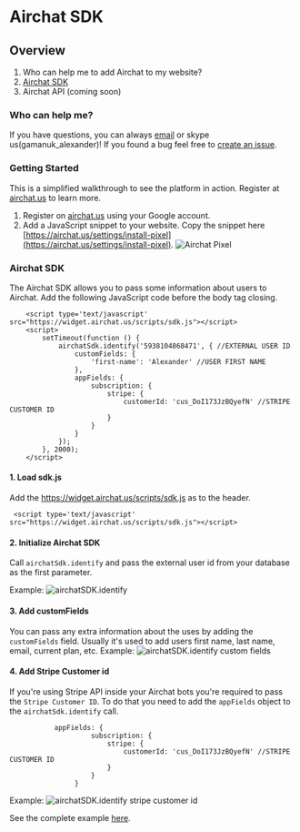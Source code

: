 # Airchat SDK

## Overview

1. Who can help me to add Airchat to my website?
1. [Airchat SDK](https://github.com/airchat-us/docs#sdk)
1. Airchat API (coming soon)

### Who can help me?
If you have questions, you can always [email](mailto:alex@airchat.us) or skype us(gamanuk_alexander)! If you found a bug feel free to [create an issue](https://github.com/airchat-us/docs/). 

### Getting Started
This is a simplified walkthrough to see the platform in action. Register at [airchat.us](https://airchat.us) to learn more.

1. Register on [airchat.us](https://airchat.us/) using your Google account.
2. Add a JavaScript snippet to your website. Copy the snippet here [https://airchat.us/settings/install-pixel](https://airchat.us/settings/install-pixel). ![Airchat Pixel](https://archt.blob.core.windows.net/static/img/docs/airchat-pixel.png)


### Airchat SDK
The Airchat SDK allows you to pass some information about users to Airchat. Add the following JavaScript code before the body tag closing.

```
    <script type='text/javascript' src="https://widget.airchat.us/scripts/sdk.js"></script>
    <script>
        setTimeout(function () { 
            airchatSdk.identify('5938104868471', { //EXTERNAL USER ID
                customFields: {
                    'first-name': 'Alexander' //USER FIRST NAME
                },
                appFields: {
                    subscription: {
                        stripe: {
                            customerId: 'cus_DoI173JzBQyefN' //STRIPE CUSTOMER ID 
                        }
                    }
                }
            }); 
        }, 2000);
    </script>
```

#### 1. Load sdk.js

Add the https://widget.airchat.us/scripts/sdk.js as to the header.
```
 <script type='text/javascript' src="https://widget.airchat.us/scripts/sdk.js"></script>
```

#### 2. Initialize Airchat SDK
Call `airchatSdk.identify` and pass the external user id from your database as the first parameter.

Example: ![airchatSDK.identify](https://archt.blob.core.windows.net/static/img/docs/airchat-sdk-identify-id.png)

#### 3. Add customFields
You can pass any extra information about the uses by adding the `customFields` field. Usually it's used to add users first name, last name, email, current plan, etc.
Example: ![airchatSDK.identify custom fields](https://archt.blob.core.windows.net/static/img/docs/airchat-sdk-identify-custom-fields.png)

#### 4. Add Stripe Customer id 
If you're using Stripe API inside your Airchat bots you're required to pass the `Stripe Customer ID`. To do that you need to add the `appFields` object to the `airchatSdk.identify` call.
```
           appFields: {
                    subscription: {
                        stripe: {
                            customerId: 'cus_DoI173JzBQyefN' //STRIPE CUSTOMER ID 
                        }
                    }
                }
```
Example: ![airchatSDK.identify stripe customer id](https://archt.blob.core.windows.net/static/img/docs/airchat-sdk-identify-stripe-customer-id.png)

See the complete example [here](https://github.com/airchat-us/docs/blob/master/README.md#airchat-sdk-1).
